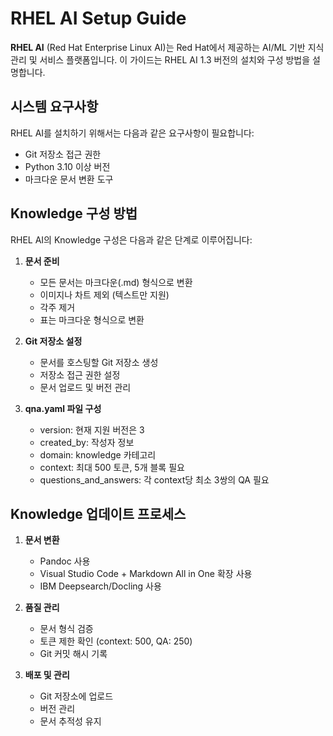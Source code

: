 # RHEL AI Setup Guide

**RHEL AI** (Red Hat Enterprise Linux AI)는 Red Hat에서 제공하는 AI/ML 기반 지식 관리 및 서비스 플랫폼입니다. 이 가이드는 RHEL AI 1.3 버전의 설치와 구성 방법을 설명합니다.

## 시스템 요구사항

RHEL AI를 설치하기 위해서는 다음과 같은 요구사항이 필요합니다:

- Git 저장소 접근 권한
- Python 3.10 이상 버전
- 마크다운 문서 변환 도구

## Knowledge 구성 방법

RHEL AI의 Knowledge 구성은 다음과 같은 단계로 이루어집니다:

1. **문서 준비**
   - 모든 문서는 마크다운(.md) 형식으로 변환
   - 이미지나 차트 제외 (텍스트만 지원)
   - 각주 제거
   - 표는 마크다운 형식으로 변환

2. **Git 저장소 설정**
   - 문서를 호스팅할 Git 저장소 생성
   - 저장소 접근 권한 설정
   - 문서 업로드 및 버전 관리

3. **qna.yaml 파일 구성**
   - version: 현재 지원 버전은 3
   - created_by: 작성자 정보
   - domain: knowledge 카테고리
   - context: 최대 500 토큰, 5개 블록 필요
   - questions_and_answers: 각 context당 최소 3쌍의 QA 필요

## Knowledge 업데이트 프로세스

1. **문서 변환**
   - Pandoc 사용
   - Visual Studio Code + Markdown All in One 확장 사용
   - IBM Deepsearch/Docling 사용

2. **품질 관리**
   - 문서 형식 검증
   - 토큰 제한 확인 (context: 500, QA: 250)
   - Git 커밋 해시 기록

3. **배포 및 관리**
   - Git 저장소에 업로드
   - 버전 관리
   - 문서 추적성 유지
